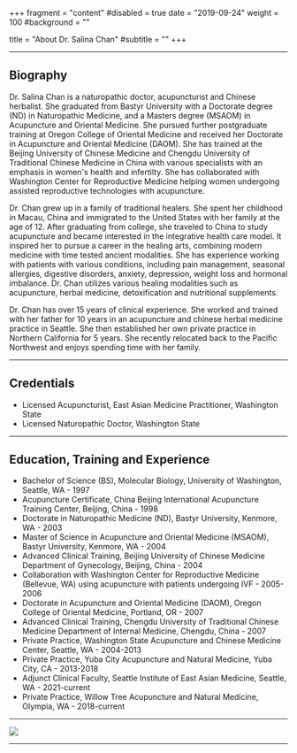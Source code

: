 +++
fragment = "content"
#disabled = true
date = "2019-09-24"
weight = 100
#background = ""

title = "About Dr. Salina Chan"
#subtitle = ""
+++

---

## Biography
Dr. Salina Chan is a naturopathic doctor, acupuncturist and Chinese herbalist. She graduated from Bastyr University with a Doctorate degree (ND) in Naturopathic Medicine, and a Masters degree (MSAOM) in Acupuncture and Oriental Medicine. She pursued further postgraduate training at Oregon College of Oriental Medicine and received her Doctorate in Acupuncture and Oriental Medicine (DAOM). She has trained at the Beijing University of Chinese Medicine and Chengdu University of Traditional Chinese Medicine in China with various specialists with an emphasis in women's health and infertilty. She has collaborated with Washington Center for Reproductive Medicine helping women undergoing assisted reproductive technologies with acupuncture.

Dr. Chan grew up in a family of traditional healers. She spent her childhood in Macau, China and immigrated to the United States with her family at the age of 12. After graduating from college, she traveled to China to study acupuncture and became interested in the integrative health care model. It inspired her to pursue a career in the healing arts, combining modern medicine with time tested ancient modalities. She has experience working with patients with various conditions, including pain management, seasonal allergies, digestive disorders, anxiety, depression, weight loss and hormonal imbalance. Dr. Chan utilizes various healing modalities such as acupuncture, herbal medicine, detoxification and nutritional supplements.

Dr. Chan has over 15 years of clinical experience. She worked and trained with her father for 10 years in an acupuncture and chinese herbal medicine practice in Seattle. She then established her own private practice in Northern California for 5 years. She recently relocated back to the Pacific Northwest and enjoys spending time with her family.

---

## Credentials

* Licensed Acupuncturist, East Asian Medicine Practitioner, Washington State
* Licensed Naturopathic Doctor, Washington State

---

## Education, Training and Experience

* Bachelor of Science (BS), Molecular Biology, University of Washington, Seattle, WA - 1997
* Acupuncture Certificate, China Beijing International Acupuncture Training Center, Beijing, China - 1998
* Doctorate in Naturopathic Medicine (ND), Bastyr University, Kenmore, WA - 2003
* Master of Science in Acupuncture and Oriental Medicine (MSAOM), Bastyr University, Kenmore, WA - 2004
* Advanced Clinical Training, Beijing University of Chinese Medicine Department of Gynecology, Beijing, China - 2004
* Collaboration with Washington Center for Reproductive Medicine (Bellevue, WA) using acupuncture with patients undergoing IVF - 2005-2006
* Doctorate in Acupuncture and Oriental Medicine (DAOM), Oregon College of Oriental Medicine, Portland, OR - 2007
* Advanced Clinical Training, Chengdu University of Traditional Chinese Medicine Department of Internal Medicine, Chengdu, China - 2007
* Private Practice, Washington State Acupuncture and Chinese Medicine Center, Seattle, WA - 2004-2013
* Private Practice, Yuba City Acupuncture and Natural Medicine, Yuba City, CA - 2013-2018
* Adjunct Clinical Faculty, Seattle Institute of East Asian Medicine, Seattle, WA - 2021-current
* Private Practice, Willow Tree Acupuncture and Natural Medicine, Olympia, WA - 2018-current

---

<img src="/images/drchan.jpg" class="rounded mx-auto d-block" style="max-width: 50%;" />

---
